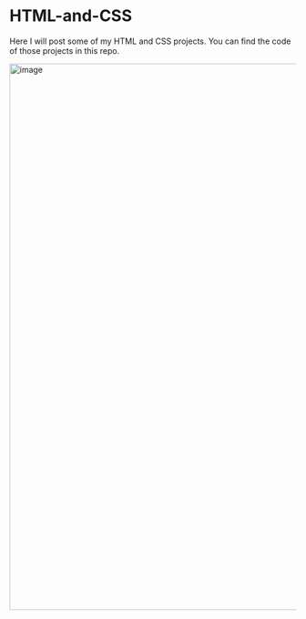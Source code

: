 # HTML-and-CSS

Here I will post some of my HTML and CSS projects. You can find the code of those projects in this repo. 

<img width="959" alt="image" src="https://user-images.githubusercontent.com/106106321/220370061-acf0c7fe-bb1d-45bf-ae2e-f9c4a7d59078.png">
